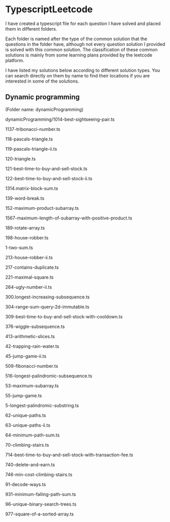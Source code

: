 # TypescriptLeetcode

I have created a typescript file for each question I have solved and placed them in different folders.

Each folder is named after the type of the common solution that the questions in the folder have, although not every question solution I provided is solved with this common solution. The classification of these common solutions is mainly from some learning plans provided by the leetcode platform.

I have listed my solutions below according to different solution types. You can search directly on them by name to find their locations if you are interested in some of the solutions.

## Dynamic programming
(Folder name: dynamicProgramming)

dynamicProgramming/1014-best-sightseeing-pair.ts

1137-tribonacci-number.ts

118-pascals-triangle.ts

119-pascals-triangle-ii.ts

120-triangle.ts

121-best-time-to-buy-and-sell-stock.ts

122-best-time-to-buy-and-sell-stock-ii.ts

1314.matrix-block-sum.ts

139-word-break.ts

152-maximum-product-subarray.ts

1567-maximum-length-of-subarray-with-positive-product.ts

189-rotate-array.ts

198-house-robber.ts

1-two-sum.ts

213-house-robber-ii.ts

217-contains-duplicate.ts

221-maximal-square.ts

264-ugly-number-ii.ts

300.longest-increasing-subsequence.ts

304-range-sum-query-2d-immutable.ts

309-best-time-to-buy-and-sell-stock-with-cooldown.ts

376-wiggle-subsequence.ts

413-arithmetic-slices.ts

42-trapping-rain-water.ts

45-jump-game-ii.ts

509-fibonacci-number.ts

516-longest-palindromic-subsequence.ts

53-maximum-subarray.ts

55-jump-game.ts

5-longest-palindromic-substring.ts

62-unique-paths.ts

63-unique-paths-ii.ts

64-minimum-path-sum.ts

70-climbing-stairs.ts

714-best-time-to-buy-and-sell-stock-with-transaction-fee.ts

740-delete-and-earn.ts

746-min-cost-climbing-stairs.ts

91-decode-ways.ts

931-minimum-falling-path-sum.ts

96-unique-binary-search-trees.ts

977-square-of-a-sorted-array.ts

